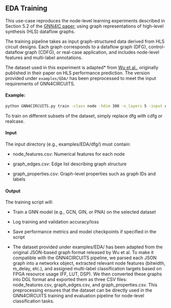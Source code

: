 ## EDA Training

This use-case reproduces the node-level learning experiments described in Section 5.2 of the [GNN4IC paper](https://arxiv.org/abs/2201.06848), using graph representations of high-level synthesis (HLS) dataflow graphs.

The training pipeline takes as input graph-structured data derived from HLS circuit designs. Each graph corresponds to a dataflow graph (DFG), control-dataflow graph (CDFG), or real-case application, and includes node-level features and multi-label annotations.

The dataset used in this experiment is adapted* from [Wu et al.](https://github.com/lydiawunan/HLS-Perf-Prediction-with-GNNs/tree/main), originally published in their paper on HLS performance prediction. The version provided under `examples/EDA/` has been preprocessed to meet the input requirements of GNN4CIRCUITS.

#### Example:

```bash
python GNN4CIRCUITS.py train -class node -hdim 300 -n_layers 5 -input examples/EDA/dfg
```

To train on different subsets of the dataset, simply replace dfg with cdfg or realcase.

#### Input

The input directory (e.g., examples/EDA/dfg/) must contain:

- node_features.csv: Numerical features for each node

- graph_edges.csv: Edge list describing graph structure

- graph_properties.csv: Graph-level properties such as graph IDs and labels

#### Output
The training script will:

- Train a GNN model (e.g., GCN, GIN, or PNA) on the selected dataset

- Log training and validation accuracy/loss

- Save performance metrics and model checkpoints if specified in the script




* The dataset provided under examples/EDA/ has been adapted from the original JSON-based graph format released by Wu et al. To make it compatible with the GNN4CIRCUITS pipeline, we parsed each JSON graph into a networkx object, extracted relevant node features (bitwidth, m_delay, etc.), and assigned multi-label classification targets based on FPGA resource usage (FF, LUT, DSP). We then converted these graphs into DGL format and exported them as three CSV files: node_features.csv, graph_edges.csv, and graph_properties.csv. This preprocessing ensures that the dataset can be directly used in the GNN4CIRCUITS training and evaluation pipeline for node-level classification tasks.

